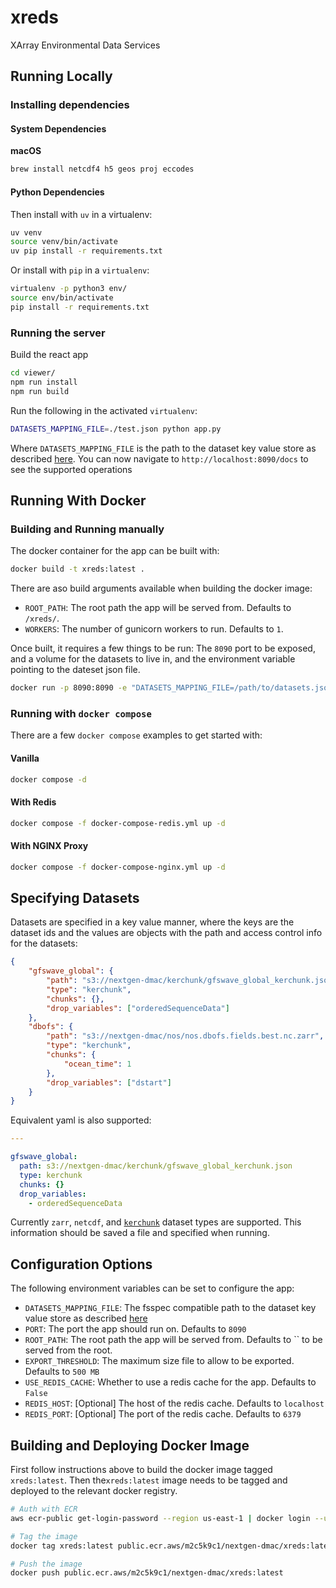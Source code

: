 # xreds

XArray Environmental Data Services

## Running Locally

### Installing dependencies

#### System Dependencies

**macOS**

```bash
brew install netcdf4 h5 geos proj eccodes
```

#### Python Dependencies

Then install with `uv` in a virtualenv:

```bash
uv venv
source venv/bin/activate
uv pip install -r requirements.txt
```

Or install with `pip` in a `virtualenv`:

```bash
virtualenv -p python3 env/
source env/bin/activate
pip install -r requirements.txt
```

### Running the server

Build the react app

```bash
cd viewer/
npm run install
npm run build
```

Run the following in the activated `virtualenv`:

```bash
DATASETS_MAPPING_FILE=./test.json python app.py
```

Where `DATASETS_MAPPING_FILE` is the path to the dataset key value store as described [here](./README.md#specifying-datasets). You can now navigate to `http://localhost:8090/docs` to see the supported operations

## Running With Docker

### Building and Running manually

The docker container for the app can be built with:

```bash
docker build -t xreds:latest .
```

There are aso build arguments available when building the docker image:

- `ROOT_PATH`: The root path the app will be served from. Defaults to `/xreds/`.
- `WORKERS`: The number of gunicorn workers to run. Defaults to `1`.

Once built, it requires a few things to be run: The `8090` port to be exposed, and a volume for the datasets to live in, and the environment variable pointing to the dateset json file.

```bash
docker run -p 8090:8090 -e "DATASETS_MAPPING_FILE=/path/to/datasets.json" -v "/path/to/datasets:/opt/xreds/datasets" xreds:latest
```

### Running with `docker compose`

There are a few `docker compose` examples to get started with:

#### Vanilla

```bash
docker compose -d
```

#### With Redis

```bash
docker compose -f docker-compose-redis.yml up -d
```

#### With NGINX Proxy

```bash
docker compose -f docker-compose-nginx.yml up -d
```

## Specifying Datasets

Datasets are specified in a key value manner, where the keys are the dataset ids and the values are objects with the path and access control info for the datasets:

```json
{
    "gfswave_global": {
        "path": "s3://nextgen-dmac/kerchunk/gfswave_global_kerchunk.json",
        "type": "kerchunk",
        "chunks": {},
        "drop_variables": ["orderedSequenceData"]
    },
    "dbofs": {
        "path": "s3://nextgen-dmac/nos/nos.dbofs.fields.best.nc.zarr",
        "type": "kerchunk",
        "chunks": {
            "ocean_time": 1
        },
        "drop_variables": ["dstart"]
    }
}
```

Equivalent yaml is also supported:

```yaml
---

gfswave_global:
  path: s3://nextgen-dmac/kerchunk/gfswave_global_kerchunk.json
  type: kerchunk
  chunks: {}
  drop_variables:
    - orderedSequenceData
```

Currently `zarr`, `netcdf`, and [`kerchunk`](https://github.com/fsspec/kerchunk) dataset types are supported. This information should be saved a file and specified when running.

## Configuration Options

The following environment variables can be set to configure the app:

- `DATASETS_MAPPING_FILE`: The fsspec compatible path to the dataset key value store as described [here](./README.md#specifying-datasets)
- `PORT`: The port the app should run on. Defaults to `8090`
- `ROOT_PATH`: The root path the app will be served from. Defaults to `` to be served from the root.
- `EXPORT_THRESHOLD`: The maximum size file to allow to be exported. Defaults to `500 MB`
- `USE_REDIS_CACHE`: Whether to use a redis cache for the app. Defaults to `False`
- `REDIS_HOST`: [Optional] The host of the redis cache. Defaults to `localhost`
- `REDIS_PORT`: [Optional] The port of the redis cache. Defaults to `6379`

## Building and Deploying Docker Image

First follow instructions above to build the docker image tagged `xreds:latest`. Then the`xreds:latest` image needs to be tagged and deployed to the relevant docker registry.

```bash
# Auth with ECR
aws ecr-public get-login-password --region us-east-1 | docker login --username AWS --password-stdin public.ecr.aws/m2c5k9c1

# Tag the image
docker tag xreds:latest public.ecr.aws/m2c5k9c1/nextgen-dmac/xreds:latest

# Push the image
docker push public.ecr.aws/m2c5k9c1/nextgen-dmac/xreds:latest
```
